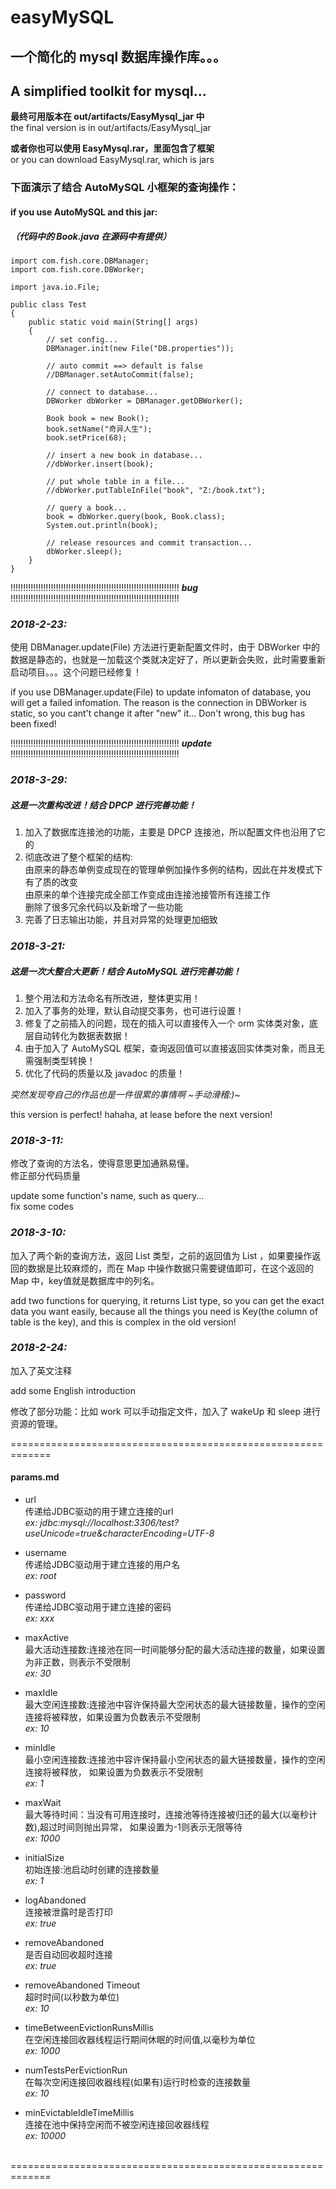# easyMySQL
## 一个简化的 mysql 数据库操作库。。。                                                                                     
## A simplified toolkit for mysql...


**最终可用版本在 out/artifacts/EasyMysql_jar 中**<br/>
the final version is in out/artifacts/EasyMysql_jar


**或者你也可以使用 EasyMysql.rar，里面包含了框架**<br/>
or you can download EasyMysql.rar, which is jars

### 下面演示了结合 AutoMySQL 小框架的查询操作：
#### if you use AutoMySQL and this jar:
##### （代码中的 Book.java 在源码中有提供）
    import com.fish.core.DBManager;
    import com.fish.core.DBWorker;
    
    import java.io.File;
    
    public class Test
    {
        public static void main(String[] args)
        {
            // set config...
            DBManager.init(new File("DB.properties"));
    
            // auto commit ==> default is false
            //DBManager.setAutoCommit(false);
    
            // connect to database...
            DBWorker dbWorker = DBManager.getDBWorker();
    
            Book book = new Book();
            book.setName("奇异人生");
            book.setPrice(68);
    
            // insert a new book in database...
            //dbWorker.insert(book);
    
            // put whole table in a file...
            //dbWorker.putTableInFile("book", "Z:/book.txt");
    
            // query a book...
            book = dbWorker.query(book, Book.class);
            System.out.println(book);
    
            // release resources and commit transaction...
            dbWorker.sleep();
        }
    }


!!!!!!!!!!!!!!!!!!!!!!!!!!!!!!!!!!!!!!!!!!!!!!!!!!!!!!!!!!!!!!!!!!! ***bug*** !!!!!!!!!!!!!!!!!!!!!!!!!!!!!!!!!!!!!!!!!!!!!!!!!!!!!!!!!!!!!!!!!!!

### *2018-2-23:*<br/>
使用 DBManager.update(File) 方法进行更新配置文件时，由于 DBWorker 中的数据是静态的，也就是一加载这个类就决定好了，所以更新会失败，此时需要重新启动项目。。。这个问题已经修复！<br/>

if you use DBManager.update(File) to update infomaton of database, you will get a failed infomation. The reason is the connection in DBWorker is static, so you cant't change it after "new" it... Don't wrong, this bug has been fixed!<br/>



!!!!!!!!!!!!!!!!!!!!!!!!!!!!!!!!!!!!!!!!!!!!!!!!!!!!!!!!!!!!!!!!!!! ***update*** !!!!!!!!!!!!!!!!!!!!!!!!!!!!!!!!!!!!!!!!!!!!!!!!!!!!!!!!!!!!!!!!!!!

### *2018-3-29:*<br/>
##### 这是一次重构改进！结合 DPCP 进行完善功能！<br/>
1. 加入了数据库连接池的功能，主要是 DPCP 连接池，所以配置文件也沿用了它的<br/>
2. 彻底改进了整个框架的结构: <br/>
    由原来的静态单例变成现在的管理单例加操作多例的结构，因此在并发模式下有了质的改变<br/>
    由原来的单个连接完成全部工作变成由连接池接管所有连接工作<br/>
    删除了很多冗余代码以及新增了一些功能<br/>
3. 完善了日志输出功能，并且对异常的处理更加细致<br/>



### *2018-3-21:*<br/>
##### 这是一次大整合大更新！结合 AutoMySQL 进行完善功能！<br/>
1. 整个用法和方法命名有所改进，整体更实用！<br/>
2. 加入了事务的处理，默认自动提交事务，也可进行设置！<br/>
3. 修复了之前插入的问题，现在的插入可以直接传入一个 orm 实体类对象，底层自动转化为数据表数据！<br/>
4. 由于加入了 AutoMySQL 框架，查询返回值可以直接返回实体类对象，而且无需强制类型转换！<br/>
5. 优化了代码的质量以及 javadoc 的质量！<br/>

*突然发现夸自己的作品也是一件很累的事情啊 ~手动滑稽:)~*<br/>

this version is perfect! hahaha, at lease before the next version!<br/>



### *2018-3-11:*<br/>
修改了查询的方法名，使得意思更加通熟易懂。<br/>
修正部分代码质量<br/>

update some function's name, such as query...<br/>
fix some codes<br/>


### *2018-3-10:*<br/>
加入了两个新的查询方法，返回 List<Map> 类型，之前的返回值为 List<String> ，如果要操作返回的数据是比较麻烦的，而在 Map 中操作数据只需要键值即可，在这个返回的 Map 中，key值就是数据库中的列名。<br/>
  
add two functions for querying, it returns List<Map> type, so you can get the exact data you want easily, because all the things you need is Key(the column of table is the key), and this is complex in the old version!<br/>


### *2018-2-24:*<br/> 
加入了英文注释<br/>

add some English introduction<br/>     


修改了部分功能：比如 work 可以手动指定文件，加入了 wakeUp 和 sleep 进行资源的管理。<br/>

=============================================================<br/>
#### params.md

* url<br/>
传递给JDBC驱动的用于建立连接的url<br/>
*ex: jdbc:mysql://localhost:3306/test?useUnicode=true&characterEncoding=UTF-8*

* username<br/>
传递给JDBC驱动用于建立连接的用户名<br/>
*ex: root*

* password<br/>
传递给JDBC驱动用于建立连接的密码<br/>
*ex: xxx*

* maxActive<br/>
最大活动连接数:连接池在同一时间能够分配的最大活动连接的数量，如果设置为非正数，则表示不受限制<br/>
*ex: 30*

* maxIdle<br/>
最大空闲连接数:连接池中容许保持最大空闲状态的最大链接数量，操作的空闲连接将被释放，如果设置为负数表示不受限制<br/>
*ex: 10*

* minIdle<br/>
最小空闲连接数:连接池中容许保持最小空闲状态的最大链接数量，操作的空闲连接将被释放，
如果设置为负数表示不受限制<br/>
*ex: 1*

* maxWait<br/>
最大等待时间：当没有可用连接时，连接池等待连接被归还的最大(以毫秒计数),超过时间则抛出异常，
如果设置为-1则表示无限等待<br/>
*ex: 1000*

* initialSize<br/>
初始连接:池启动时创建的连接数量<br/>
*ex: 1*

* logAbandoned<br/>
连接被泄露时是否打印<br/>
*ex: true*

* removeAbandoned<br/>
是否自动回收超时连接<br/>
*ex: true*

* removeAbandoned Timeout<br/>
超时时间(以秒数为单位)<br/>
*ex: 10*

* timeBetweenEvictionRunsMillis<br/>
在空闲连接回收器线程运行期间休眠的时间值,以毫秒为单位<br/>
*ex: 1000*

* numTestsPerEvictionRun<br/>
在每次空闲连接回收器线程(如果有)运行时检查的连接数量<br/>
*ex: 10*

* minEvictableIdleTimeMillis<br/>
连接在池中保持空闲而不被空闲连接回收器线程<br/>
*ex: 10000*

<br/>
=============================================================<br/>
